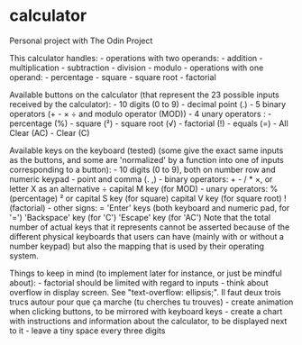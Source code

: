 # calculator
Personal project with The Odin Project

This calculator handles:
	- operations with two operands:
		- addition
		- multiplication
		- subtraction
		- division
		- modulo
	- operations with one operand:
		- percentage
		- square
		- square root
		- factorial
		
Available buttons on the calculator (that represent the 23 possible inputs received by the calculator):
	- 10 digits (0 to 9)
	- decimal point (.)
	- 5 binary operators (+ - × ÷ and modulo operator (MOD))
	- 4 unary operators :
		- percentage (%)
		- square (²)
		- square root (√)
		- factorial (!)
	- equals (=)
	- All Clear (AC)
	- Clear (C)
	
Available keys on the keyboard (tested) (some give the exact same inputs as the buttons, and some are 'normalized' by a function into one of inputs corresponding to a button):
	- 10 digits (0 to 9), both on number row and numeric keypad
	- point and comma (. ,)
	- binary operators:
		+ - / *
		×, or letter X as an alternative
		÷
		capital M key (for MOD)
	- unary operators:
		% (percentage)
		² or capital S key (for square)
		capital V key (for square root)
		! (factorial)
	- other signs:
		=
		'Enter' keys (both keyboard and numeric pad, for '=')
		'Backspace' key (for 'C')
		'Escape' key (for 'AC')
	Note that the total number of actual keys that it represents cannot be asserted because of the different physical keyboards that users can have (mainly with or without a number keypad) but also the mapping that is used by their operating system.




Things to keep in mind (to implement later for instance, or just be mindful about):
	- factorial should be limited with regard to inputs
	- think about overflow in display screen. See "text-overflow: ellipsis;". Il faut deux trois trucs autour pour que ça marche (tu cherches tu trouves)
	- create animation when clicking buttons, to be mirrored with keyboard keys
	- create a chart with instructions and information about the calculator, to be displayed next to it
	- leave a tiny space every three digits
	
	
	
	
